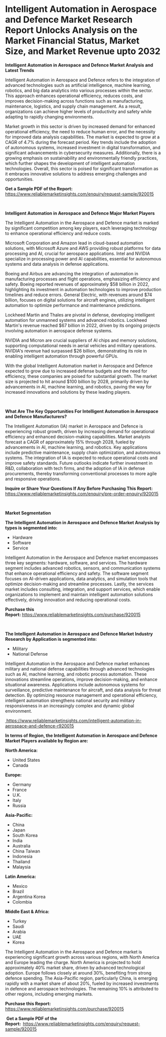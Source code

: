 <p><h1>Intelligent Automation in Aerospace and Defence Market Research Report Unlocks Analysis on the Market Financial Status, Market Size, and Market Revenue upto 2032</h1></p><p><strong>Intelligent Automation in Aerospace and Defence Market Analysis and Latest Trends</strong></p>
<p><p>Intelligent Automation in Aerospace and Defence refers to the integration of advanced technologies such as artificial intelligence, machine learning, robotics, and big data analytics into various processes within the sector. This approach enhances operational efficiency, reduces costs, and improves decision-making across functions such as manufacturing, maintenance, logistics, and supply chain management. As a result, organizations can achieve higher levels of productivity and safety while adapting to rapidly changing environments.</p><p>Market growth in this sector is driven by increased demand for enhanced operational efficiency, the need to reduce human error, and the necessity for improved data analysis capabilities. The market is expected to grow at a CAGR of 4.7% during the forecast period. Key trends include the adoption of autonomous systems, increased investment in digital transformation, and significant advancements in cybersecurity measures. Additionally, there is a growing emphasis on sustainability and environmentally friendly practices, which further shapes the development of intelligent automation technologies. Overall, this sector is poised for significant transformation as it embraces innovative solutions to address emerging challenges and opportunities.</p></p>
<p><strong>Get a Sample PDF of the Report:&nbsp;</strong> <a href="https://www.reliablemarketinsights.com/enquiry/request-sample/920015?utm_campaign=3326&utm_medium=2&utm_source=Github&utm_content=ia&utm_term=18042025&utm_id=intelligent-automation-in-aerospace-and-defence">https://www.reliablemarketinsights.com/enquiry/request-sample/920015</a></p>
<p>&nbsp;</p>
<p><strong>Intelligent Automation in Aerospace and Defence Major Market Players</strong></p>
<p><p>The Intelligent Automation in the Aerospace and Defence market is marked by significant competition among key players, each leveraging technology to enhance operational efficiency and reduce costs. </p><p>Microsoft Corporation and Amazon lead in cloud-based automation solutions, with Microsoft Azure and AWS providing robust platforms for data processing and AI, crucial for aerospace applications. Intel and NVIDIA specialize in processing power and AI capabilities, essential for autonomous systems and data analysis in defense applications.</p><p>Boeing and Airbus are advancing the integration of automation in manufacturing processes and flight operations, emphasizing efficiency and safety. Boeing reported revenues of approximately $58 billion in 2022, highlighting its investment in automation technologies to improve production timelines and reduce errors. General Electric, with revenues around $74 billion, focuses on digital solutions for aircraft engines, utilizing intelligent automation to optimize performance and maintenance predictions.</p><p>Lockheed Martin and Thales are pivotal in defense, developing intelligent automation for unmanned systems and advanced robotics. Lockheed Martin's revenue reached $67 billion in 2022, driven by its ongoing projects involving automation in aerospace defense systems.</p><p>NVIDIA and Micron are crucial suppliers of AI chips and memory solutions, supporting computational needs in aerial vehicles and military operations. NVIDIA's revenue had surpassed $26 billion, demonstrating its role in enabling intelligent automation through powerful GPUs.</p><p>With the global Intelligent Automation market in Aerospace and Defence expected to grow due to increased defense budgets and the need for efficiency, these companies are poised for substantial growth. The market size is projected to hit around $100 billion by 2028, primarily driven by advancements in AI, machine learning, and robotics, paving the way for increased innovations and solutions by these leading players.</p></p>
<p>&nbsp;</p>
<p><strong>What Are The Key Opportunities For Intelligent Automation in Aerospace and Defence Manufacturers?</strong></p>
<p><p>The Intelligent Automation (IA) market in Aerospace and Defence is experiencing robust growth, driven by increasing demand for operational efficiency and enhanced decision-making capabilities. Market analysts forecast a CAGR of approximately 15% through 2028, fueled by advancements in AI, machine learning, and robotics. Key applications include predictive maintenance, supply chain optimization, and autonomous systems. The integration of IA is expected to reduce operational costs and improve safety standards. Future outlooks indicate further investment in R&D, collaboration with tech firms, and the adoption of IA in defense procurements, thereby transforming conventional processes to more agile and responsive operations.</p></p>
<p><strong>Inquire or Share Your Questions If Any Before Purchasing This Report:</strong> <a href="https://www.reliablemarketinsights.com/enquiry/pre-order-enquiry/920015?utm_campaign=3326&utm_medium=2&utm_source=Github&utm_content=ia&utm_term=18042025&utm_id=intelligent-automation-in-aerospace-and-defence">https://www.reliablemarketinsights.com/enquiry/pre-order-enquiry/920015</a></p>
<p>&nbsp;</p>
<p><strong>Market Segmentation</strong></p>
<p><strong>The Intelligent Automation in Aerospace and Defence Market Analysis by types is segmented into:</strong></p>
<p><ul><li>Hardware</li><li>Software</li><li>Service</li></ul></p>
<p><p>Intelligent Automation in the Aerospace and Defence market encompasses three key segments: hardware, software, and services. The hardware segment includes advanced robotics, sensors, and communication systems that enhance operational efficiency and safety. The software segment focuses on AI-driven applications, data analytics, and simulation tools that optimize decision-making and streamline processes. Lastly, the services market includes consulting, integration, and support services, which enable organizations to implement and maintain intelligent automation solutions effectively, driving innovation and reducing operational costs.</p></p>
<p><strong>Purchase this Report:&nbsp;</strong><a href="https://www.reliablemarketinsights.com/purchase/920015?utm_campaign=3326&utm_medium=2&utm_source=Github&utm_content=ia&utm_term=18042025&utm_id=intelligent-automation-in-aerospace-and-defence">https://www.reliablemarketinsights.com/purchase/920015</a></p>
<p>&nbsp;</p>
<p><strong>The Intelligent Automation in Aerospace and Defence Market Industry Research by Application is segmented into:</strong></p>
<p><ul><li>Military</li><li>National Defense</li></ul></p>
<p><p>Intelligent Automation in the Aerospace and Defence market enhances military and national defense capabilities through advanced technologies such as AI, machine learning, and robotic process automation. These innovations streamline operations, improve decision-making, and enhance situational awareness. Applications include autonomous systems for surveillance, predictive maintenance for aircraft, and data analysis for threat detection. By optimizing resource management and operational efficiency, intelligent automation strengthens national security and military responsiveness in an increasingly complex and dynamic global environment.</p></p>
<p><a href="https://www.reliablemarketinsights.com/intelligent-automation-in-aerospace-and-defence-r920015?utm_campaign=3326&utm_medium=2&utm_source=Github&utm_content=ia&utm_term=18042025&utm_id=intelligent-automation-in-aerospace-and-defence">&nbsp;https://www.reliablemarketinsights.com/intelligent-automation-in-aerospace-and-defence-r920015</a></p>
<p><strong>In terms of Region, the Intelligent Automation in Aerospace and Defence Market Players available by Region are:</strong></p>
<p>
    <p> <strong> North America: </strong>
        <ul>
            <li>United States</li>
            <li>Canada</li>
        </ul>
        </p> 
    <p> <strong> Europe: </strong>
        <ul>
            <li>Germany</li>
            <li>France</li>
            <li>U.K.</li>
            <li>Italy</li>
            <li>Russia</li>
        </ul>
        </p> 
    <p> <strong> Asia-Pacific: </strong>
        <ul>
            <li>China</li>
            <li>Japan</li>
            <li>South Korea</li>
            <li>India</li>
            <li>Australia</li>
            <li>China Taiwan</li>
            <li>Indonesia</li>
            <li>Thailand</li>
            <li>Malaysia</li>
        </ul>
        </p> 
    <p> <strong> Latin America: </strong>
        <ul>
            <li>Mexico</li>
            <li>Brazil</li>
            <li>Argentina Korea</li>
            <li>Colombia</li>
        </ul>
        </p> 
    <p> <strong> Middle East & Africa: </strong>
        <ul>
            <li>Turkey</li>
            <li>Saudi</li>
            <li>Arabia</li>
            <li>UAE</li>
            <li>Korea</li>
        </ul>
    </p>
    </p>
<p><p>The Intelligent Automation in the Aerospace and Defence market is experiencing significant growth across various regions, with North America and Europe leading the charge. North America is projected to hold approximately 40% market share, driven by advanced technological adoption. Europe follows closely at around 30%, benefiting from strong defence spending. The Asia-Pacific region, particularly China, is emerging rapidly with a market share of about 20%, fueled by increased investments in defence and aerospace technologies. The remaining 10% is attributed to other regions, including emerging markets.</p></p>
<p><strong>Purchase this Report: </strong><a href="https://www.reliablemarketinsights.com/purchase/920015?utm_campaign=3326&utm_medium=2&utm_source=Github&utm_content=ia&utm_term=18042025&utm_id=intelligent-automation-in-aerospace-and-defence">https://www.reliablemarketinsights.com/purchase/920015</a></p>
<p>&nbsp;<strong>Get a Sample PDF of the Report:&nbsp;&nbsp;</strong><a href="https://www.reliablemarketinsights.com/enquiry/request-sample/920015?utm_campaign=3326&utm_medium=2&utm_source=Github&utm_content=ia&utm_term=18042025&utm_id=intelligent-automation-in-aerospace-and-defence">https://www.reliablemarketinsights.com/enquiry/request-sample/920015</a></p>
<p><strong></strong></p>
<p><p></p><p></p><p></p></p>